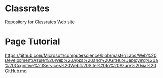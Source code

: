 # Classrates
Repository for Classrates Web site
# Page Tutorial 
https://github.com/Microsoft/computerscience/blob/master/Labs/Web%20Development/Azure%20Web%20Apps%20and%20GitHub/Deploying%20a%20Cognitive%20Services%20Web%20Site%20to%20Azure%20via%20GitHub.md
